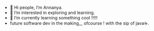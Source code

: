 - 👋 Hi people, I’m Annanya.
- 👀 I’m interested in exploring and learning.
- 🌱 I’m currently learning something cool !!!!!
- future software dev in the making,,,
  ofcourse ! with the sip of java☕.
  


<!---
Annanyatiwary4/Annanyatiwary4 is a ✨ special ✨ repository because its `README.md` (this file) appears on your GitHub profile.
You can click the Preview link to take a look at your changes.
--->
